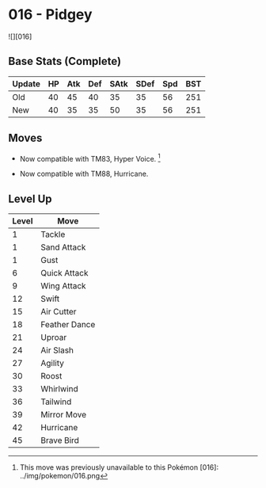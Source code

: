 # 016 - Pidgey
![][016]

## Base Stats (Complete)

Update | HP | Atk | Def | SAtk | SDef | Spd | BST
---    | ---| --- | --- | ---  | ---  | --- | ---
Old    | 40 |  45 |  40 |  35  |  35  |  56  |  251
New    | 40 |  35 |  35 |  50  |  35  |  56  |  251

## Moves

 - Now compatible with TM83, Hyper Voice. [^1]

 - Now compatible with TM88, Hurricane.

## Level Up

Level | Move
---   | ---
  1   | Tackle
  1   | Sand Attack
  1   | Gust
  6   | Quick Attack
  9   | Wing Attack
 12   | Swift
 15   | Air Cutter
 18   | Feather Dance
 21   | Uproar
 24   | Air Slash
 27   | Agility
 30   | Roost
 33   | Whirlwind
 36   | Tailwind
 39   | Mirror Move
 42   | Hurricane
 45   | Brave Bird

[^1]: This move was previously unavailable to this Pokémon
[016]: ../img/pokemon/016.png
